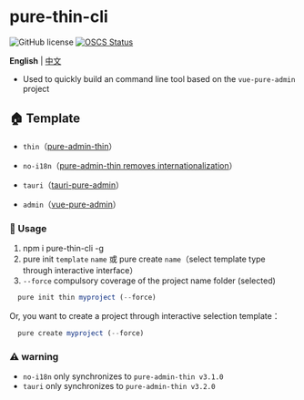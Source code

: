 # pure-thin-cli

![GitHub license](https://img.shields.io/github/license/Ten-K/pure-thin-cli)
[![OSCS Status](https://www.oscs1024.com/platform/badge/Ten-K/pure-thin-cli.svg?size=small)](https://www.oscs1024.com/project/Ten-K/pure-thin-cli?ref=badge_small)

**English** | [中文](./README.md)

- Used to quickly build an command line tool based on the `vue-pure-admin` project

## :house: Template

- `thin`（[pure-admin-thin](https://github.com/xiaoxian521/pure-admin-thin)）
- `no-i18n`（[pure-admin-thin removes internationalization](https://github.com/xiaoxian521/pure-admin-thin/tree/delete-i18n)）

- `tauri`（[tauri-pure-admin](https://github.com/xiaoxian521/tauri-pure-admin)）
- `admin`（[vue-pure-admin](https://github.com/xiaoxian521/vue-pure-admin)）

### :red_car: Usage

1. npm i pure-thin-cli -g
2. pure init `template` `name` 或 pure create `name`（select template type through interactive interface）
3. `--force` compulsory coverage of the project name folder (selected)

```js
  pure init thin myproject (--force)
```

Or, you want to create a project through interactive selection template：

```js
  pure create myproject (--force)
```

### :warning: warning

- `no-i18n` only synchronizes to `pure-admin-thin v3.1.0`
- `tauri` only synchronizes to `pure-admin-thin v3.2.0`
